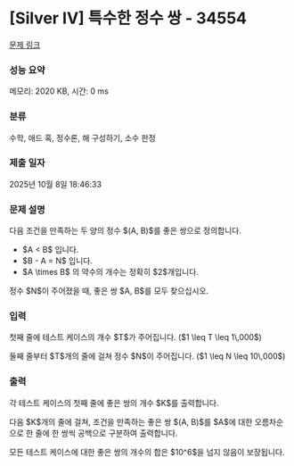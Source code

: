 # [Silver IV] 특수한 정수 쌍 - 34554 

[문제 링크](https://www.acmicpc.net/problem/34554) 

### 성능 요약

메모리: 2020 KB, 시간: 0 ms

### 분류

수학, 애드 혹, 정수론, 해 구성하기, 소수 판정

### 제출 일자

2025년 10월 8일 18:46:33

### 문제 설명

<p>다음 조건을 만족하는 두 양의 정수 $(A, B)$를 좋은 쌍으로 정의합니다.</p>

<ul>
<li>$A < B$ 입니다.</li>
<li>$B - A = N$ 입니다.</li>
<li>$A \times B$ 의 약수의 개수는 정확히 $2$개입니다.</li>
</ul>

<p>정수 $N$이 주어졌을 때, 좋은 쌍 $A, B$를 모두 찾으십시오.</p>

### 입력 

 <p>첫째 줄에 테스트 케이스의 개수 $T$가 주어집니다. ($1 \leq T \leq 1\,000$)</p>

<p>둘째 줄부터 $T$개의 줄에 걸쳐 정수 $N$이 주어집니다. ($1 \leq N \leq 10\,000$)</p>

### 출력 

 <p>각 테스트 케이스의 첫째 줄에 좋은 쌍의 개수 $K$를 출력합니다.</p>

<p>다음 $K$개의 줄에 걸쳐, 조건을 만족하는 좋은 쌍 $(A, B)$를 $A$에 대한 오름차순으로 한 줄에 한 쌍씩 공백으로 구분하여 출력합니다.</p>

<p>모든 테스트 케이스에 대한 좋은 쌍의 개수의 합은 $10^6$을 넘지 않음이 보장됩니다.</p>

